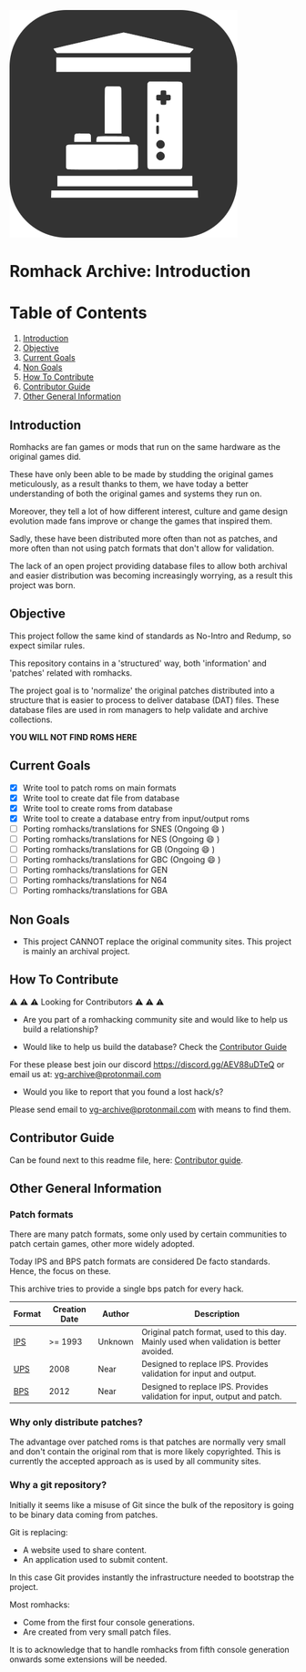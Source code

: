 ![videogame archive](./brand/videogame-archive-(alt).png "Videogame Archive")

# Romhack Archive: Introduction

# Table of Contents
1. [Introduction](#Introduction)
2. [Objective](#Objective)
3. [Current Goals](#Current-Goals)
4. [Non Goals](#Non-Goals)
5. [How To Contribute](#How-To-Contribute)
6. [Contributor Guide](#Contributor-Guide)
7. [Other General Information](#Other-General-Information)

## Introduction
Romhacks are fan games or mods that run on the same hardware as the original games did.

These have only been able to be made by studding the original games meticulously, as a result thanks to them, we have today a better understanding of both the original games and systems they run on.

Moreover, they tell a lot of how different interest, culture and game design evolution made fans improve or change the games that inspired them.

Sadly, these have been distributed more often than not as patches, and more often than not using patch formats that don't allow for validation.

The lack of an open project providing database files to allow both archival and easier distribution was becoming increasingly worrying, as a result this project was born.

## Objective
This project follow the same kind of standards as No-Intro and Redump, so expect similar rules.

This repository contains in a 'structured' way, both 'information' and 'patches' related with romhacks.

The project goal is to 'normalize' the original patches distributed into a structure that is easier to process to deliver database (DAT) files. These database files are used in rom managers to help validate and archive collections.

**YOU WILL NOT FIND ROMS HERE**

## Current Goals

- [x] Write tool to patch roms on main formats
- [x] Write tool to create dat file from database
- [x] Write tool to create roms from database
- [x] Write tool to create a database entry from input/output roms
- [ ] Porting romhacks/translations for SNES (Ongoing 😄  )
- [ ] Porting romhacks/translations for NES (Ongoing 😄 )
- [ ] Porting romhacks/translations for GB (Ongoing 😄 )
- [ ] Porting romhacks/translations for GBC (Ongoing 😄 )
- [ ] Porting romhacks/translations for GEN
- [ ] Porting romhacks/translations for N64
- [ ] Porting romhacks/translations for GBA

## Non Goals

- This project CANNOT replace the original community sites. This project is mainly an archival project.

## How To Contribute

⚠ ⚠ ⚠ Looking for Contributors ⚠ ⚠ ⚠

- Are you part of a romhacking community site and would like to help us build a relationship?

- Would like to help us build the database? Check the [Contributor Guide](./contributor-guide.md)

For these please best join our discord https://discord.gg/AEV88uDTeQ or email us at: vg-archive@protonmail.com

- Would you like to report that you found a lost hack/s? 

Please send email to vg-archive@protonmail.com with means to find them.

## Contributor Guide

Can be found next to this readme file, here: [Contributor guide](./contributor-guide.md).

## Other General Information

### Patch formats
There are many patch formats, some only used by certain communities to patch certain games, other more widely adopted.

Today IPS and BPS patch formats are considered De facto standards. Hence, the focus on these.

This archive tries to provide a single bps patch for every hack.

| **Format**                      | **Creation Date** | **Author** | **Description**                                                                         |
|---------------------------------|-------------------|------------|-----------------------------------------------------------------------------------------|
| [IPS](../third-party/docs/ips/ips_spec.md)   | >= 1993           | Unknown    | Original patch format, used to this day. Mainly used when validation is better avoided. |
| [UPS](../third-party/docs/ups1/ups-spec.pdf) | 2008              | Near       | Designed to replace IPS. Provides validation for input and output.                      |
| [BPS](.../third-party/docs/bps1/bps_spec.md)  | 2012              | Near       | Designed to replace IPS. Provides validation for input, output and patch.               |

### Why only distribute patches?
The advantage over patched roms is that patches are normally very small and don't contain the original rom that is more likely copyrighted. This is currently the accepted approach as is used by all community sites.

### Why a git repository?
Initially it seems like a misuse of Git since the bulk of the repository is going to be binary data coming from patches.

Git is replacing:
- A website used to share content.
- An application used to submit content.

In this case Git provides instantly the infrastructure needed to bootstrap the project.

Most romhacks:
- Come from the first four console generations.
- Are created from very small patch files.

It is to acknowledge that to handle romhacks from fifth console generation onwards some extensions will be needed.